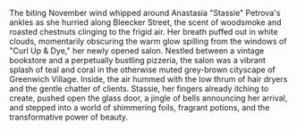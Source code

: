 The biting November wind whipped around Anastasia "Stassie" Petrova's ankles as she hurried along Bleecker Street, the scent of woodsmoke and roasted chestnuts clinging to the frigid air.  Her breath puffed out in white clouds, momentarily obscuring the warm glow spilling from the windows of "Curl Up & Dye," her newly opened salon.  Nestled between a vintage bookstore and a perpetually bustling pizzeria, the salon was a vibrant splash of teal and coral in the otherwise muted grey-brown cityscape of Greenwich Village. Inside, the air hummed with the low thrum of hair dryers and the gentle chatter of clients. Stassie, her fingers already itching to create, pushed open the glass door, a jingle of bells announcing her arrival, and stepped into a world of shimmering foils, fragrant potions, and the transformative power of beauty.
